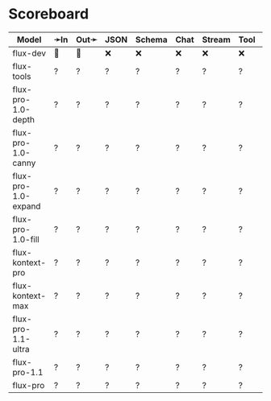 # Scoreboard

| Model               | ➛In   | Out➛   | JSON | Schema | Chat | Stream | Tool | Batch | Seed | File | Cite | Think | Probs | Limits |
| ------------------- | ----- | ------ | ---- | ------ | ---- | ------ | ---- | ----- | ---- | ---- | ---- | ----- | ----- | ------ |
| flux-dev            | 💬    | 📸     | ❌   | ❌     | ❌   | ❌     | ❌   | ✅    | ✅   | ❌   | ❌   | ❌    | ❌    | ✅     |
| flux-tools          | ?     | ?      | ?    | ?      | ?    | ?      | ?    | ?     | ?    | ?    | ?    | ?     | ?     | ?      |
| flux-pro-1.0-depth  | ?     | ?      | ?    | ?      | ?    | ?      | ?    | ?     | ?    | ?    | ?    | ?     | ?     | ?      |
| flux-pro-1.0-canny  | ?     | ?      | ?    | ?      | ?    | ?      | ?    | ?     | ?    | ?    | ?    | ?     | ?     | ?      |
| flux-pro-1.0-expand | ?     | ?      | ?    | ?      | ?    | ?      | ?    | ?     | ?    | ?    | ?    | ?     | ?     | ?      |
| flux-pro-1.0-fill   | ?     | ?      | ?    | ?      | ?    | ?      | ?    | ?     | ?    | ?    | ?    | ?     | ?     | ?      |
| flux-kontext-pro    | ?     | ?      | ?    | ?      | ?    | ?      | ?    | ?     | ?    | ?    | ?    | ?     | ?     | ?      |
| flux-kontext-max    | ?     | ?      | ?    | ?      | ?    | ?      | ?    | ?     | ?    | ?    | ?    | ?     | ?     | ?      |
| flux-pro-1.1-ultra  | ?     | ?      | ?    | ?      | ?    | ?      | ?    | ?     | ?    | ?    | ?    | ?     | ?     | ?      |
| flux-pro-1.1        | ?     | ?      | ?    | ?      | ?    | ?      | ?    | ?     | ?    | ?    | ?    | ?     | ?     | ?      |
| flux-pro            | ?     | ?      | ?    | ?      | ?    | ?      | ?    | ?     | ?    | ?    | ?    | ?     | ?     | ?      |
